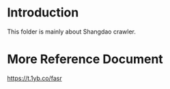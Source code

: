 # Introduction
This folder is mainly about Shangdao crawler.

# More Reference Document
https://t.1yb.co/fasr
